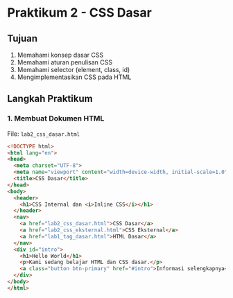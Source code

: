 # Praktikum 2 - CSS Dasar

## Tujuan
1. Memahami konsep dasar CSS
2. Memahami aturan penulisan CSS
3. Memahami selector (element, class, id)
4. Mengimplementasikan CSS pada HTML

## Langkah Praktikum

### 1. Membuat Dokumen HTML
File: `lab2_css_dasar.html`

```html
<!DOCTYPE html>
<html lang="en">
<head>
  <meta charset="UTF-8">
  <meta name="viewport" content="width=device-width, initial-scale=1.0">
  <title>CSS Dasar</title>
</head>
<body>
  <header>
    <h1>CSS Internal dan <i>Inline CSS</i></h1>
  </header>
  <nav>
    <a href="lab2_css_dasar.html">CSS Dasar</a>
    <a href="lab2_css_eksternal.html">CSS Eksternal</a>
    <a href="lab1_tag_dasar.html">HTML Dasar</a>
  </nav>
  <div id="intro">
    <h1>Hello World</h1>
    <p>Kami sedang belajar HTML dan CSS dasar.</p>
    <a class="button btn-primary" href="#intro">Informasi selengkapnya</a>
  </div>
</body>
</html>
